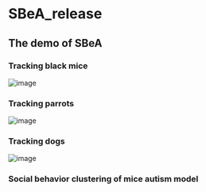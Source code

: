 # SBeA_release

## The demo of SBeA 
### Tracking black mice
![image](https://github.com/YNCris/SBeA_release/blob/main/demo/rec11-A1A6-20220822_visual.gif)
### Tracking parrots
![image](https://github.com/YNCris/SBeA_release/blob/main/demo/rec3-B1B2-20220919_visual.gif)
### Tracking dogs
![image](https://github.com/YNCris/SBeA_release/blob/main/demo/rec3-D1D2-20221009_visual.gif)
### Social behavior clustering of mice autism model
